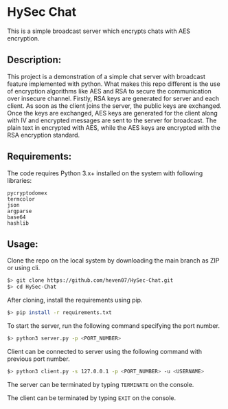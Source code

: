 # HySec Chat
This is a simple broadcast server which encrypts chats with AES encryption.

## Description:
This project is a demonstration of a simple chat server with broadcast feature implemented with python. What makes this repo different is the use of encryption algorithms like AES and RSA to secure the communication over insecure channel. Firstly, RSA keys are generated for server and each client. As soon as the client joins the server, the public keys are exchanged. Once the keys are exchanged, AES keys are generated for the client along with IV and encrypted messages are sent to the server for broadcast. The plain text in encrypted with AES, while the AES keys are encrypted with the RSA encryption standard.

## Requirements:
The code requires Python 3.x+ installed on the system with following libraries:
```
pycryptodomex
termcolor
json
argparse
base64
hashlib
```

## Usage:
Clone the repo on the local system by downloading the main branch as ZIP or using cli.
```bash
$> git clone https://github.com/heven07/HySec-Chat.git
$> cd HySec-Chat
```
After cloning, install the requirements using pip.
```bash
$> pip install -r requirements.txt
```

To start the server, run the following command specifying the port number.
```bash
$> python3 server.py -p <PORT_NUMBER>
```

Client can be connected to server using the following command with previous port number.
```bash
$> python3 client.py -s 127.0.0.1 -p <PORT_NUMBER> -u <USERNAME>
```

The server can be terminated by typing `TERMINATE` on the console.

The client can be terminated by typing `EXIT` on the console.
